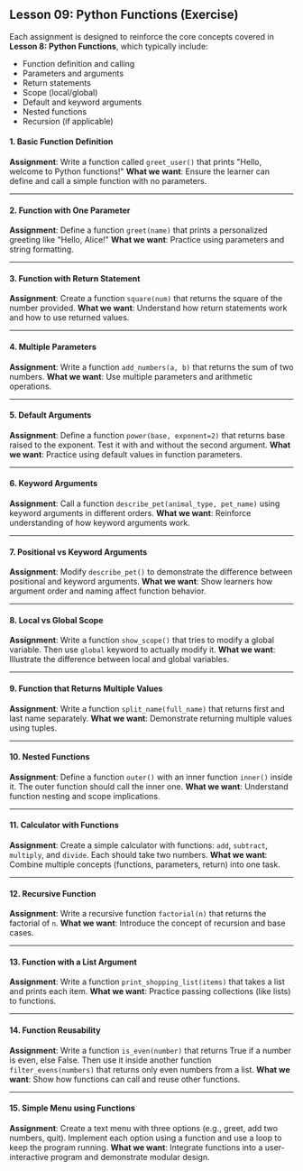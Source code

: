 
## **Lesson 09: Python Functions (Exercise)**

Each assignment is designed to reinforce the core concepts covered in **Lesson 8: Python Functions**, which typically include:

* Function definition and calling
* Parameters and arguments
* Return statements
* Scope (local/global)
* Default and keyword arguments
* Nested functions
* Recursion (if applicable)

#### **1. Basic Function Definition**

**Assignment**: Write a function called `greet_user()` that prints "Hello, welcome to Python functions!"
**What we want**: Ensure the learner can define and call a simple function with no parameters.

---

#### **2. Function with One Parameter**

**Assignment**: Define a function `greet(name)` that prints a personalized greeting like "Hello, Alice!"
**What we want**: Practice using parameters and string formatting.

---

#### **3. Function with Return Statement**

**Assignment**: Create a function `square(num)` that returns the square of the number provided.
**What we want**: Understand how return statements work and how to use returned values.

---

#### **4. Multiple Parameters**

**Assignment**: Write a function `add_numbers(a, b)` that returns the sum of two numbers.
**What we want**: Use multiple parameters and arithmetic operations.

---

#### **5. Default Arguments**

**Assignment**: Define a function `power(base, exponent=2)` that returns base raised to the exponent. Test it with and without the second argument.
**What we want**: Practice using default values in function parameters.

---

#### **6. Keyword Arguments**

**Assignment**: Call a function `describe_pet(animal_type, pet_name)` using keyword arguments in different orders.
**What we want**: Reinforce understanding of how keyword arguments work.

---

#### **7. Positional vs Keyword Arguments**

**Assignment**: Modify `describe_pet()` to demonstrate the difference between positional and keyword arguments.
**What we want**: Show learners how argument order and naming affect function behavior.

---

#### **8. Local vs Global Scope**

**Assignment**: Write a function `show_scope()` that tries to modify a global variable. Then use `global` keyword to actually modify it.
**What we want**: Illustrate the difference between local and global variables.

---

#### **9. Function that Returns Multiple Values**

**Assignment**: Write a function `split_name(full_name)` that returns first and last name separately.
**What we want**: Demonstrate returning multiple values using tuples.

---

#### **10. Nested Functions**

**Assignment**: Define a function `outer()` with an inner function `inner()` inside it. The outer function should call the inner one.
**What we want**: Understand function nesting and scope implications.

---

#### **11. Calculator with Functions**

**Assignment**: Create a simple calculator with functions: `add`, `subtract`, `multiply`, and `divide`. Each should take two numbers.
**What we want**: Combine multiple concepts (functions, parameters, return) into one task.

---

#### **12. Recursive Function**

**Assignment**: Write a recursive function `factorial(n)` that returns the factorial of `n`.
**What we want**: Introduce the concept of recursion and base cases.

---

#### **13. Function with a List Argument**

**Assignment**: Write a function `print_shopping_list(items)` that takes a list and prints each item.
**What we want**: Practice passing collections (like lists) to functions.

---

#### **14. Function Reusability**

**Assignment**: Write a function `is_even(number)` that returns True if a number is even, else False. Then use it inside another function `filter_evens(numbers)` that returns only even numbers from a list.
**What we want**: Show how functions can call and reuse other functions.

---

#### **15. Simple Menu using Functions**

**Assignment**: Create a text menu with three options (e.g., greet, add two numbers, quit). Implement each option using a function and use a loop to keep the program running.
**What we want**: Integrate functions into a user-interactive program and demonstrate modular design.

